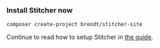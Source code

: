 ### Install Stitcher now 

```
composer create-project brendt/stitcher-site
```

Continue to read how to setup Stitcher in [the guide](/guide/setting-up).
